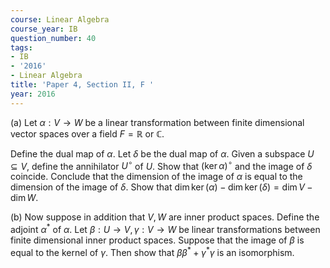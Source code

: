 ```yaml
---
course: Linear Algebra
course_year: IB
question_number: 40
tags:
- IB
- '2016'
- Linear Algebra
title: 'Paper 4, Section II, F '
year: 2016
---
```




(a) Let $\alpha: V \rightarrow W$ be a linear transformation between finite dimensional vector spaces over a field $F=\mathbb{R}$ or $\mathbb{C}$.

Define the dual map of $\alpha$. Let $\delta$ be the dual map of $\alpha$. Given a subspace $U \subseteq V$, define the annihilator $U^{\circ}$ of $U$. Show that $(\operatorname{ker} \alpha)^{\circ}$ and the image of $\delta$ coincide. Conclude that the dimension of the image of $\alpha$ is equal to the dimension of the image of $\delta$. Show that $\operatorname{dim} \operatorname{ker}(\alpha)-\operatorname{dim} \operatorname{ker}(\delta)=\operatorname{dim} V-\operatorname{dim} W$.

(b) Now suppose in addition that $V, W$ are inner product spaces. Define the adjoint $\alpha^{*}$ of $\alpha$. Let $\beta: U \rightarrow V, \gamma: V \rightarrow W$ be linear transformations between finite dimensional inner product spaces. Suppose that the image of $\beta$ is equal to the kernel of $\gamma$. Then show that $\beta \beta^{*}+\gamma^{*} \gamma$ is an isomorphism.
